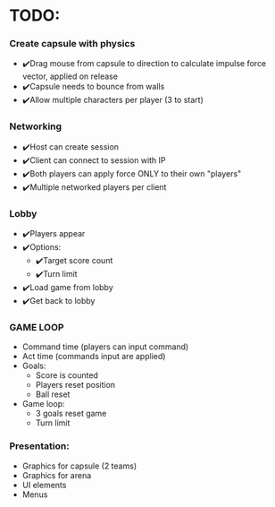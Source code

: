 # TODO: 

### Create capsule with physics
- ✔️Drag mouse from capsule to direction to calculate impulse force vector, applied on release
- ✔️Capsule needs to bounce from walls 
- ✔️Allow multiple characters per player (3 to start)

### Networking
- ✔️Host can create session
- ✔️Client can connect to session with IP
- ✔️Both players can apply force ONLY to their own "players"
- ✔️Multiple networked players per client

### Lobby
- ✔️Players appear
- ✔️Options:
	- ✔️Target score count 
	- ✔️Turn limit
- ✔️Load game from lobby
- ✔️Get back to lobby 
	
### GAME LOOP
- Command time (players can input command)
- Act time (commands input are applied)
- Goals:
	- Score is counted
	- Players reset position
	- Ball reset
- Game loop:
	- 3 goals reset game
	- Turn limit



### Presentation:
- Graphics for capsule (2 teams)
- Graphics for arena
- UI elements
- Menus

